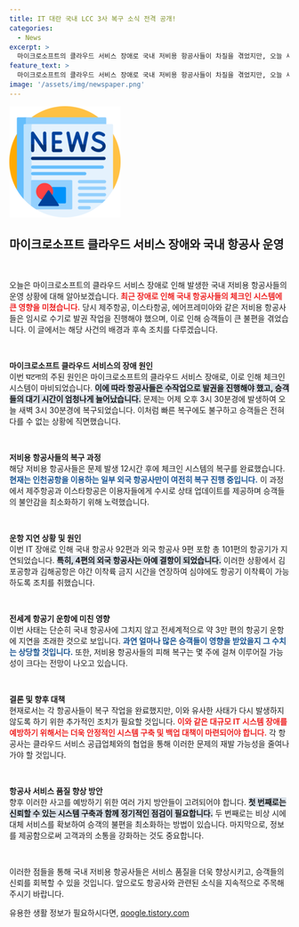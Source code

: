 ```yaml
---
title: IT 대란 국내 LCC 3사 복구 소식 전격 공개!
categories:
  - News
excerpt: >
  마이크로소프트의 클라우드 서비스 장애로 국내 저비용 항공사들이 차질을 겪었지만, 오늘 새벽 모든 시스템이 복구되었습니다. 그러나 외국 항공편은 여전히 영향을 받고 있어 주의가 필요합니다. 이 사건은 전 세계 항공기 3만 편의 지연을 초래했습니다.
feature_text: >
  마이크로소프트의 클라우드 서비스 장애로 국내 저비용 항공사들이 차질을 겪었지만, 오늘 새벽 모든 시스템이 복구되었습니다. 그러나 외국 항공편은 여전히 영향을 받고 있어 주의가 필요합니다. 이 사건은 전 세계 항공기 3만 편의 지연을 초래했습니다.
image: '/assets/img/newspaper.png'
---
```


<p><img src="/assets/img/newspaper.png" alt="kimp 속보" /></p>

<h2 data-ke-size="size26">마이크로소프트 클라우드 서비스 장애와 국내 항공사 운영</h2>

<p data-ke-size="size16">&nbsp;</p>

<p>오늘은 마이크로소프트의 클라우드 서비스 장애로 인해 발생한 국내 저비용 항공사들의 운영 상황에 대해 알아보겠습니다. <b><span style="color: #ee2323;">최근 장애로 인해 국내 항공사들의 체크인 시스템에 큰 영향을 미쳤습니다.</span></b> 당시 제주항공, 이스타항공, 에어프레미아와 같은 저비용 항공사들은 임시로 수기로 발권 작업을 진행해야 했으며, 이로 인해 승객들이 큰 불편을 겪었습니다. 이 글에서는 해당 사건의 배경과 후속 조치를 다루겠습니다.</p>

<p data-ke-size="size16">&nbsp;</p>

<p><strong>마이크로소프트 클라우드 서비스의 장애 원인</strong><br />
이번 घटना의 주된 원인은 마이크로소프트의 클라우드 서비스 장애로, 이로 인해 체크인 시스템이 마비되었습니다. <b><span style="background-color: #21538527;">이에 따라 항공사들은 수작업으로 발권을 진행해야 했고, 승객들의 대기 시간이 엄청나게 늘어났습니다.</span></b> 문제는 어제 오후 3시 30분경에 발생하여 오늘 새벽 3시 30분경에 복구되었습니다. 이처럼 빠른 복구에도 불구하고 승객들은 전혀 다를 수 없는 상황에 직면했습니다.</p>

<p data-ke-size="size16">&nbsp;</p>

<p><strong>저비용 항공사들의 복구 과정</strong><br />
해당 저비용 항공사들은 문제 발생 12시간 후에 체크인 시스템의 복구를 완료했습니다. <b><span style="color: #1a5490;">현재는 인천공항을 이용하는 일부 외국 항공사만이 여전히 복구 진행 중입니다.</span></b> 이 과정에서 제주항공과 이스타항공은 이용자들에게 수시로 상태 업데이트를 제공하며 승객들의 불안감을 최소화하기 위해 노력했습니다.</p>

<p data-ke-size="size16">&nbsp;</p>

<p><strong>운항 지연 상황 및 원인</strong><br />
이번 IT 장애로 인해 국내 항공사 92편과 외국 항공사 9편 포함 총 101편의 항공기가 지연되었습니다. <b><span style="background-color: #21538527;">특히, 4편의 외국 항공사는 아예 결항이 되었습니다.</span></b> 이러한 상황에서 김포공항과 김해공항은 야간 이착륙 금지 시간을 연장하여 심야에도 항공기 이착륙이 가능하도록 조치를 취했습니다.</p>

<p data-ke-size="size16">&nbsp;</p>

<p><strong>전세계 항공기 운항에 미친 영향</strong><br />
이번 사태는 단순히 국내 항공사에 그치지 않고 전세계적으로 약 3만 편의 항공기 운항에 지연을 초래한 것으로 보입니다. <b><span style="color: #1a5490;">과연 얼마나 많은 승객들이 영향을 받았을지 그 수치는 상당할 것입니다.</span></b> 또한, 저비용 항공사들의 피해 복구는 몇 주에 걸쳐 이루어질 가능성이 크다는 전망이 나오고 있습니다.</p>

<p data-ke-size="size16">&nbsp;</p>

<p><strong>결론 및 향후 대책</strong><br />
현재로서는 각 항공사들이 복구 작업을 완료했지만, 이와 유사한 사태가 다시 발생하지 않도록 하기 위한 추가적인 조치가 필요할 것입니다. <b><span style="color: #ee2323;">이와 같은 대규모 IT 시스템 장애를 예방하기 위해서는 더욱 안정적인 시스템 구축 및 백업 대책이 마련되어야 합니다.</span></b> 각 항공사는 클라우드 서비스 공급업체와의 협업을 통해 이러한 문제의 재발 가능성을 줄여나가야 할 것입니다.</p>

<p data-ke-size="size16">&nbsp;</p>

<p><strong>항공사 서비스 품질 향상 방안</strong><br />
향후 이러한 사고를 예방하기 위한 여러 가지 방안들이 고려되어야 합니다. <b><span style="background-color: #21538527;">첫 번째로는 신뢰할 수 있는 시스템 구축과 함께 정기적인 점검이 필요합니다.</span></b> 두 번째로는 비상 시에 대체 서비스를 확보하여 승객의 불편을 최소화하는 방법이 있습니다. 마지막으로, 정보를 제공함으로써 고객과의 소통을 강화하는 것도 중요합니다. </p>

<p data-ke-size="size16">&nbsp;</p>

<p>이러한 점들을 통해 국내 저비용 항공사들은 서비스 품질을 더욱 향상시키고, 승객들의 신뢰를 회복할 수 있을 것입니다. 앞으로도 항공사와 관련된 소식을 지속적으로 주목해 주시기 바랍니다.</p>
유용한 생활 정보가 필요하시다면, <a href="https://qoogle.tistory.com" rel="dofollow">qoogle.tistory.com</a>


